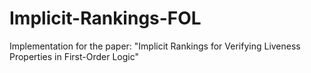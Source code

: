 # Implicit-Rankings-FOL
Implementation for the paper: "Implicit Rankings for Verifying Liveness Properties in First-Order Logic"
